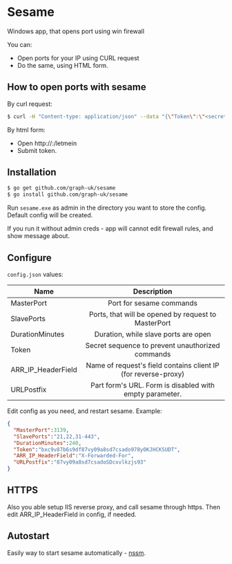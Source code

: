 # Sesame

Windows app, that opens port using win firewall

You can:
  - Open ports for your IP using CURL request
  - Do the same, using HTML form.



## How to open ports with sesame
By curl request:
```sh
$ curl -H "Content-type: application/json" --data "{\"Token\":\"<secretToken>\"}" -X POST <serverIP>:<port>
```
By html form:
  - Open http://<serverIP>:<port>/letmein<URLPostfix>
  - Submit token.


## Installation
```sh
$ go get github.com/graph-uk/sesame
$ go install github.com/graph-uk/sesame
```
Run `sesame.exe` as admin in the directory you want to store the config. Default config will be created.

If you run it without admin creds - app will cannot edit firewall rules, and show message about.

## Configure
`config.json` values:

| Name   | Description  |
|----------|:-------------:|
| MasterPort |  Port for sesame commands | 
| SlavePorts |    Ports, that will be opened by request to MasterPort   |
| DurationMinutes | Duration, while slave ports are open |
| Token |  Secret sequence to prevent unauthorized commands | 
| ARR_IP_HeaderField |    Name of request's field contains client IP (for reverse-proxy)   |
| URLPostfix | Part form's URL. Form is disabled with empty parameter. |
Edit config as you need, and restart sesame.
Example:
```json
{
  "MasterPort":3139,
  "SlavePorts":"21,22,31-443",
  "DurationMinutes":240,
  "Token":"bxc9v87b6s9df87vy09a8sd7csado978yOKJHCKSUDT",
  "ARR_IP_HeaderField":"X-Forwarded-For",
  "URLPostfix":"87vy09a8sd7csadoSDcxvlkzjs93"
}
```

## HTTPS
Also you able setup IIS reverse proxy, and call sesame through https. Then edit ARR_IP_HeaderField in config, if needed. 

## Autostart
Easily way to start sesame automatically - [nssm].

[nssm]: <https://nssm.cc/download>